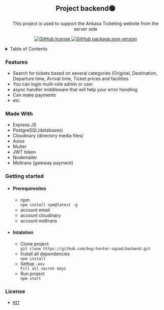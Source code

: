 <h2 align="center">Project backend🟢</h2>
<p align="center">This project is used to support the Ankasa Ticketing website from the server side</p>
<p align="center"><a href="https://github.com/bug-hunter-squad/client/blob/main/LICENSE"><img alt="GitHub license" src="https://img.shields.io/github/license/bug-hunter-squad/backend"> <img alt="GitHub package.json version" src="https://img.shields.io/github/package-json/v/bug-hunter-squad/client?color=277BC0"></a></p>
<details>
<summary>Table of Contents</summary>
<br/>
  
* [Features](#feature)
* [Made with](#built)
* [Getting Started](#getting)
  * [Prerequisites](#Prerequisites)
  * [Installation](#Installation)
* [License](#License)
</details>
<h3 id=feature>Features</h3>
<ul>
<li>Search for tickets based on several categories (Original, Destination, Departure time, Arrival time, Ticket prices and facilities</li>
<li>You can login multi-role admin or user</li>
<li>async handler middleware that will help your error handling</li>
<li>Can make payments</li>
  <li>etc.</li>
</ul>

<h3 id=built>Made With</h3>
<ul>
  <li>Express JS</li>
   <li>PostgreSQL(databases)</li>
   <li>Cloudinary (directory media files)</li>
   <li>Axios</li>
   <li>Multer</li>
   <li>JWT token</li>
   <li>Nodemailer</li>
  <li>Midtrans (gateway payment)</li>
</ul>
<h3 id=getting>Getting started</h3>
<ul>
   <li>
     <h4 id=Prerequisites>Prerequiresites</h4>
     <ul>
       <li>npm</li>
       <code>npm install npm@latest -g</code>
       <li>account email</li>
       <li>account cloudinary</li>
       <li>account midtrans</li>
     </ul>
  </li>
  <li>
     <h4 id=Installation>Intalation</h4>
      <ul>
        <li>Clone project</li>
         <code>git clone https://github.com/bug-hunter-squad/backend.git</code>
        <li>Install all dependencies</li>
         <code>npm install</code>
       <li>Settup <code>.env</code></li>
         <code>Fill all secret keys</code>
         <li>Run project</li>
         <code>npm start</code>
      </ul>
   </li>
</ul>
<h3 id=License>License</h3>
<ul>
  <li><code><a href="https://github.com/bug-hunter-squad/backend/blob/main/LICENSE">MIT</a></code></li>
</ul>



